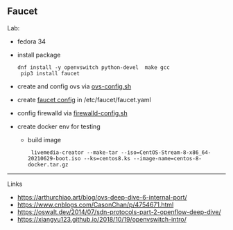 Faucet
---
Lab:
- fedora 34
- install package
  ```
  dnf install -y openvswitch python-devel  make gcc
   pip3 install faucet
   ```
- create and config ovs via [ovs-config.sh](./ovs-config.sh)

- create [faucet config](./faucet.yaml) in /etc/faucet/faucet.yaml

- config firewalld via [firewalld-config.sh](./firewalld-config.sh)
- create docker env for testing 

  - build image
    ```
     livemedia-creator --make-tar --iso=CentOS-Stream-8-x86_64-20210629-boot.iso --ks=centos8.ks --image-name=centos-8-docker.tar.gz
    ```
---
Links

- https://arthurchiao.art/blog/ovs-deep-dive-6-internal-port/
- https://www.cnblogs.com/CasonChan/p/4754671.html
- https://oswalt.dev/2014/07/sdn-protocols-part-2-openflow-deep-dive/
- https://xiangyu123.github.io/2018/10/19/openvswitch-intro/

